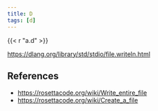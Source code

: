 ```yaml
---
title: D
tags: [d]
---
```


{{< r "a.d" >}}

<https://dlang.org/library/std/stdio/file.writeln.html>

## References

- <https://rosettacode.org/wiki/Write_entire_file>
- <https://rosettacode.org/wiki/Create_a_file>
